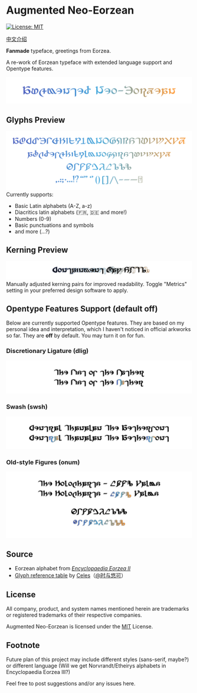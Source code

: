 # Augmented Neo-Eorzean
[![License: MIT](https://img.shields.io/badge/License-MIT-yellow.svg)](https://opensource.org/licenses/MIT)

[中文介绍](README_CN.md)

**Fanmade** typeface, greetings from Eorzea.

A re-work of Eorzean typeface with extended language support and Opentype features.

![Title](preview/Title.svg)

## Glyphs Preview

![Alphabets](preview/Glyphs.svg)
Currently supports:
- Basic Latin alphabets (A-Z, a-z)
- Diacritics latin alphabets (🇫🇷, 🇩🇪 and more!)
- Numbers (0-9)
- Basic punctuations and symbols
- and more (…?)

## Kerning Preview

![Kerning](preview/Kerning.svg)
Manually adjusted kerning pairs for improved readability. Toggle "Metrics" setting in your preferred design software to apply.

## Opentype Features Support (default off)

Below are currently supported Opentype features. They are based on my personal idea and interpretation, which I haven't noticed in official arkworks so far. They are **off** by default. You may turn it on for fun.
### Discretionary Ligature (dlig)
![dlig](preview/Ligature.svg)
### Swash (swsh)
![swsh](preview/Swash.svg)
### Old-style Figures (onum)
![onum](preview/OSF.svg)
## Source
- Eorzean alphabet from [_Encyclopaedia Eorzea II_](https://sqex.to/giPAn)
- [Glyph reference table](https://weibo.com/3506214112/NkPbor2Iz) by [Celes](https://club.huijiwiki.com/wiki/%E7%89%B9%E6%AE%8A:%E9%A9%BE%E9%A9%B6%E5%AE%A4#/user/45979/main)（[@时与悠可](https://weibo.com/u/3506214112)）
## License
All company, product, and system names mentioned herein are trademarks or registered trademarks of their respective companies.

Augmented Neo-Eorzean is licensed under the [MIT](LICENSE) License.
## Footnote
Future plan of this project may include different styles (sans-serif, maybe?) or different language (Will we get Norvrandt/Etheirys alphabets in Encyclopaedia Eorzea III?)

Feel free to post suggestions and/or any issues here.